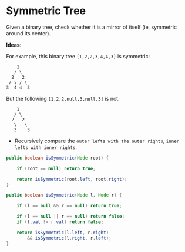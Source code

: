 # Symmetric Tree

Given a binary tree, check whether it is a mirror of itself (ie, symmetric around its center).

**Ideas**:

For example, this binary tree `[1,2,2,3,4,4,3]` is symmetric:
```
    1
   / \
  2   2
 / \ / \
3  4 4  3
```

But the following `[1,2,2,null,3,null,3]` is not:
```
    1
   / \
  2   2
   \   \
   3    3
```
- Recursively compare the `outer lefts with the outer rights`, `inner lefts with inner rights`.

```java
public boolean isSymmetric(Node root) {

    if (root == null) return true;

    return isSymmetric(root.left, root.right);
}

public boolean isSymmetric(Node l, Node r) {

    if (l == null && r == null) return true;

    if (l == null || r == null) return false;
    if (l.val != r.val) return false;

    return isSymmetric(l.left, r.right) 
        && isSymmetric(l.right, r.left);
}
```